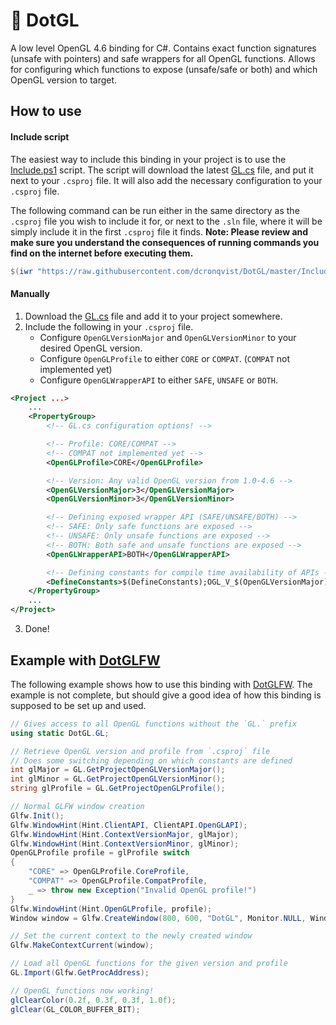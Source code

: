 # 👾 DotGL

A low level OpenGL 4.6 binding for C#. Contains exact function signatures (unsafe with pointers) and safe wrappers for all OpenGL functions. Allows for configuring which functions to expose (unsafe/safe or both) and which OpenGL version to target.

## How to use

#### Include script

The easiest way to include this binding in your project is to use the [Include.ps1](Include.ps1) script. The script will download the latest [GL.cs](/GL.cs) file, and put it next to your `.csproj` file. It will also add the necessary configuration to your `.csproj` file.

The following command can be run either in the same directory as the `.csproj` file you wish to include it for, or next to the `.sln` file, where it will be simply include it in the first `.csproj` file it finds. **Note: Please review and make sure you understand the consequences of running commands you find on the internet before executing them.**

```powershell
$(iwr "https://raw.githubusercontent.com/dcronqvist/DotGL/master/Include.ps1").Content | iex
```

#### Manually

1. Download the [GL.cs](/GL.cs) file and add it to your project somewhere.
2. Include the following in your `.csproj` file.
    - Configure `OpenGLVersionMajor` and `OpenGLVersionMinor` to your desired OpenGL version.
    - Configure `OpenGLProfile` to either `CORE` or `COMPAT`. (`COMPAT` not implemented yet)
    - Configure `OpenGLWrapperAPI` to either `SAFE`, `UNSAFE` or `BOTH`.

```xml
<Project ...>
    ...
    <PropertyGroup>
        <!-- GL.cs configuration options! -->

        <!-- Profile: CORE/COMPAT -->
        <!-- COMPAT not implemented yet -->
        <OpenGLProfile>CORE</OpenGLProfile>

        <!-- Version: Any valid OpenGL version from 1.0-4.6 -->
        <OpenGLVersionMajor>3</OpenGLVersionMajor>
        <OpenGLVersionMinor>3</OpenGLVersionMinor>

        <!-- Defining exposed wrapper API (SAFE/UNSAFE/BOTH) -->
        <!-- SAFE: Only safe functions are exposed -->
        <!-- UNSAFE: Only unsafe functions are exposed -->
        <!-- BOTH: Both safe and unsafe functions are exposed -->
        <OpenGLWrapperAPI>BOTH</OpenGLWrapperAPI>

        <!-- Defining constants for compile time availability of APIs -->
        <DefineConstants>$(DefineConstants);OGL_V_$(OpenGLVersionMajor)_$(OpenGLVersionMinor);OGL_P_$(OpenGLProfile);OGL_WRAPPER_API_$(OpenGLWrapperAPI)</DefineConstants>
    </PropertyGroup>
    ...
</Project>
```

3. Done!

## Example with [DotGLFW](https://github.com/dcronqvist/DotGLFW)

The following example shows how to use this binding with [DotGLFW](https://github.com/dcronqvist/DotGLFW). The example is not complete, but should give a good idea of how this binding is supposed to be set up and used.

```csharp
// Gives access to all OpenGL functions without the `GL.` prefix
using static DotGL.GL; 

// Retrieve OpenGL version and profile from `.csproj` file
// Does some switching depending on which constants are defined
int glMajor = GL.GetProjectOpenGLVersionMajor();
int glMinor = GL.GetProjectOpenGLVersionMinor();
string glProfile = GL.GetProjectOpenGLProfile();

// Normal GLFW window creation
Glfw.Init();
Glfw.WindowHint(Hint.ClientAPI, ClientAPI.OpenGLAPI);
Glfw.WindowHint(Hint.ContextVersionMajor, glMajor);
Glfw.WindowHint(Hint.ContextVersionMinor, glMinor);
OpenGLProfile profile = glProfile switch
{
    "CORE" => OpenGLProfile.CoreProfile,
    "COMPAT" => OpenGLProfile.CompatProfile,
    _ => throw new Exception("Invalid OpenGL profile!")
}
Glfw.WindowHint(Hint.OpenGLProfile, profile);
Window window = Glfw.CreateWindow(800, 600, "DotGL", Monitor.NULL, Window.NULL);

// Set the current context to the newly created window
Glfw.MakeContextCurrent(window);

// Load all OpenGL functions for the given version and profile
GL.Import(Glfw.GetProcAddress);

// OpenGL functions now working!
glClearColor(0.2f, 0.3f, 0.3f, 1.0f);
glClear(GL_COLOR_BUFFER_BIT);
```
